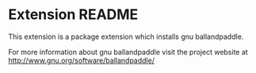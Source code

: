 # Extension README

This extension is a package extension which installs gnu ballandpaddle.

For more information about gnu ballandpaddle visit the project website at
http://www.gnu.org/software/ballandpaddle/

